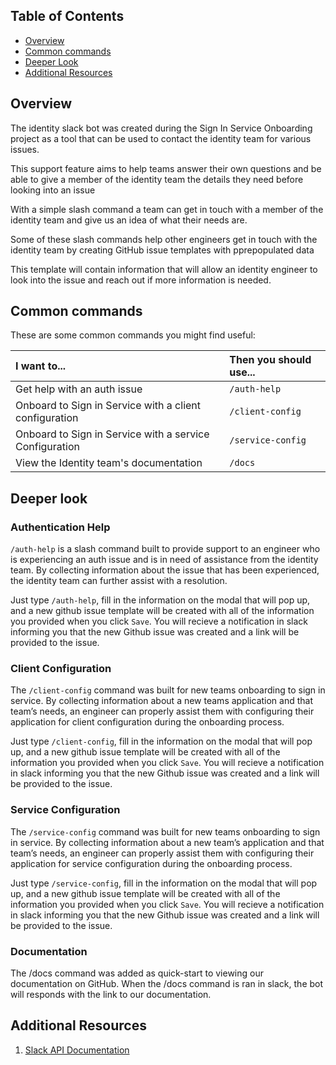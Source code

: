 ## Table of Contents

- [Overview](#overview)
- [Common commands](#common-commands)
- [Deeper Look](#deeper-look)
- [Additional Resources](#additional-resources)

## Overview

The identity slack bot was created during the Sign In Service Onboarding project as a tool that can be used to contact the identity team for various issues. 

This support feature aims to help teams answer their own questions and be able to give a member of the identity team the details they need before looking into an issue

With a simple slash command a team can get in touch with a member of the identity team and give us an idea of what their needs are.

Some of these slash commands help other engineers get in touch with the identity team by creating GitHub issue templates with pprepopulated data

This template will contain information that will allow an identity engineer to look into the issue and reach out if more information is needed.

## Common commands

These are some common commands you might find useful:

| I want to...               | Then you should use...                                       |
| :------------------------- | :------------------------------------------------------- |
| Get help with an auth issue     | `/auth-help` |
| Onboard to Sign in Service with a client configuration        | `/client-config`                                             |
| Onboard to Sign in Service with a service Configuration | `/service-config`                                             |
| View the Identity team's documentation | `/docs` |

## Deeper look

### Authentication Help

`/auth-help` is a slash command built to provide support to an engineer who is experiencing an auth issue and is in need of assistance from the identity team. By collecting information about the issue that has been experienced, the identity team can further assist with a resolution.

Just type `/auth-help`, fill in the information on the modal that will pop up, and a new github issue template will be created with all of the information you provided when you click `Save`.
You will recieve a notification in slack informing you that the new Github issue was created and a link will be provided to the issue.

### Client Configuration

The `/client-config` command was built for new teams onboarding to sign in service. By collecting information about a new teams application and that team’s needs, an engineer can properly assist them with configuring their application for client configuration during the onboarding process. 

Just type `/client-config`, fill in the information on the modal that will pop up, and a new github issue template will be created with all of the information you provided when you click `Save`.
You will recieve a notification in slack informing you that the new Github issue was created and a link will be provided to the issue.

### Service Configuration
The `/service-config` command was built for new teams onboarding to sign in service. By collecting information about a new team’s application and that team’s needs, an engineer can properly assist them with configuring their application for service configuration during the onboarding process. 

Just type `/service-config`, fill in the information on the modal that will pop up, and a new github issue template will be created with all of the information you provided when you click `Save`.
You will recieve a notification in slack informing you that the new Github issue was created and a link will be provided to the issue.

### Documentation

The /docs command was added as quick-start to viewing our documentation on GitHub. When the /docs command is ran in slack, the bot will responds with the link to our documentation.



## Additional Resources

1. [Slack API Documentation](https://api.slack.com/docs)

